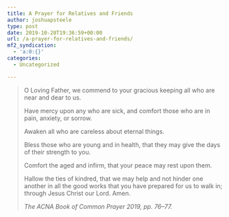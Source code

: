 ```yaml
---
title: A Prayer for Relatives and Friends
author: joshuapsteele
type: post
date: 2019-10-28T19:36:59+00:00
url: /a-prayer-for-relatives-and-friends/
mf2_syndication:
  - 'a:0:{}'
categories:
  - Uncategorized

---
```

<blockquote class="wp-block-quote">
  <p>
    O Loving Father, we commend to your gracious keeping all who are near and dear to us.
  </p>
  
  <p>
    Have mercy upon any who are sick, and comfort those who are in pain, anxiety, or sorrow.
  </p>
  
  <p>
    Awaken all who are careless about eternal things.
  </p>
  
  <p>
    Bless those who are young and in health, that they may give the days of their strength to you.
  </p>
  
  <p>
    Comfort the aged and infirm, that your peace may rest upon them.
  </p>
  
  <p>
    Hallow the ties of kindred, that we may help and not hinder one another in all the good works that you have prepared for us to walk in; through Jesus Christ our Lord. Amen. 
  </p>
  
  <cite>The ACNA Book of Common Prayer 2019, pp. 76–77.</cite>
</blockquote>